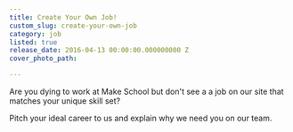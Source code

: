 ```yaml
---
title: Create Your Own Job!
custom_slug: create-your-own-job
category: job
listed: true
release_date: 2016-04-13 00:00:00.000000000 Z
cover_photo_path: 

---
```

Are you dying to work at Make School but don't see a a job on our site that matches your unique skill set?

Pitch your ideal career to us and explain why we need you on our team.